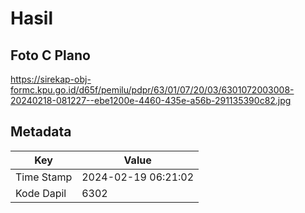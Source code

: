 # Hasil

## Foto C Plano

https://sirekap-obj-formc.kpu.go.id/d65f/pemilu/pdpr/63/01/07/20/03/6301072003008-20240218-081227--ebe1200e-4460-435e-a56b-291135390c82.jpg


## Metadata

| Key        | Value               |
| ---------- | ------------------- |
| Time Stamp | 2024-02-19 06:21:02 |
| Kode Dapil | 6302                |



